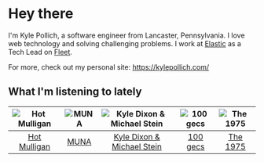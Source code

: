 # Hey there


I'm Kyle Pollich, a software engineer from Lancaster, Pennsylvania. I love web technology and solving challenging problems.
I work at [Elastic](https://www.elastic.co/) as a Tech Lead on [Fleet](https://www.elastic.co/guide/en/fleet/current/fleet-overview.html).

For more, check out my personal site: https://kylepollich.com/

## What I'm listening to lately

<!-- begin artists -->
  |![Hot Mulligan](https://i.scdn.co/image/ab6761610000f178ba1ce18b6a63e392b4d66e9e)|![MUNA](https://i.scdn.co/image/ab6761610000f178eff80f0e9a1932555d15cd74)|![Kyle Dixon & Michael Stein](https://i.scdn.co/image/ab6761610000f17888f71e301f3b88aa37dc4c07)|![100 gecs](https://i.scdn.co/image/ab6761610000f178d77a9c855001f3a9b5815bc0)|![The 1975](https://i.scdn.co/image/ab6761610000f17889348336354096fd4e36ca73)|
  |:---:|:---:|:---:|:---:|:---:|
  |[Hot Mulligan](https://open.spotify.com/artist/1lKZzN2d4IqiEYxyECIEHI)|[MUNA](https://open.spotify.com/artist/6xdRb2GypJ7DqnWAI2mHGn)|[Kyle Dixon & Michael Stein](https://open.spotify.com/artist/00oL7zWxmWveTsKF7DnIRd)|[100 gecs](https://open.spotify.com/artist/6PfSUFtkMVoDkx4MQkzOi3)|[The 1975](https://open.spotify.com/artist/3mIj9lX2MWuHmhNCA7LSCW)|
<!-- end artists -->
